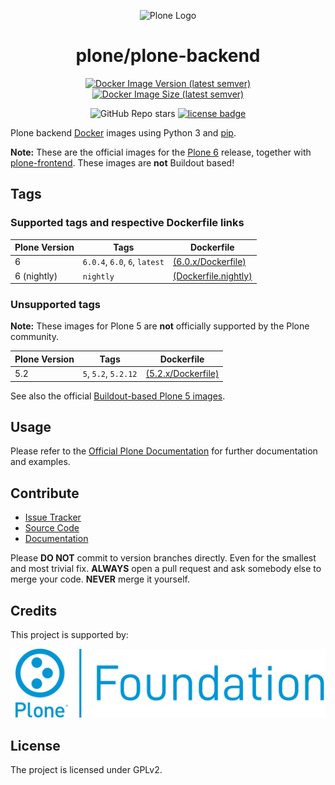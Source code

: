 <p align="center">
    <img alt="Plone Logo" width="200px" src="https://raw.githubusercontent.com/plone/plone-backend/5.2.x/docs/logo.png">
</p>

<h1 align="center">
  plone/plone-backend
</h1>

<div align="center">

[![Docker Image Version (latest semver)](https://img.shields.io/docker/v/plone/plone-backend?sort=semver)](https://hub.docker.com/r/plone/plone-backend)
[![Docker Image Size (latest semver)](https://img.shields.io/docker/image-size/plone/plone-backend?sort=semver)](https://hub.docker.com/r/plone/plone-backend)

![GitHub Repo stars](https://img.shields.io/github/stars/plone/plone-backend?style=flat-square)
[![license badge](https://img.shields.io/github/license/plone/plone-backend)](./LICENSE)

</div>

Plone backend [Docker](https://docker.com) images using Python 3 and [pip](https://pip.pypa.io/en/stable/).

**Note:**
These are the official images for the [Plone 6](https://plone.org/) release, together with [plone-frontend](https://github.com/plone/plone-frontend).
These images are **not** Buildout based!

## Tags
### Supported tags and respective Dockerfile links

| Plone Version | Tags | Dockerfile |
| --- | --- | --- |
| 6 | `6.0.4`, `6.0`, `6`, `latest` | [(6.0.x/Dockerfile)](https://github.com/plone/plone-backend/blob/v6.0.4/Dockerfile)|
| 6 (nightly) | `nightly` |  [(Dockerfile.nightly)](https://github.com/plone/plone-backend/blob/6.0.x/Dockerfile.nightly) |

### Unsupported tags

**Note:**
These images for Plone 5 are **not** officially supported by the Plone community.


| Plone Version | Tags | Dockerfile |
| --- | --- | --- |
| 5.2 | `5`, `5.2`, `5.2.12` | [(5.2.x/Dockerfile)](https://github.com/plone/plone-backend/blob/v5.2.12/Dockerfile) |


 See also the official [Buildout-based Plone 5 images](https://hub.docker.com/_/plone).

## Usage

Please refer to the [Official Plone Documentation](https://6.docs.plone.org/install/containers/images/backend.html) for further documentation and examples.

## Contribute

- [Issue Tracker](https://github.com/plone/plone-backend/issues)
- [Source Code](https://github.com/plone/plone-backend/)
- [Documentation](https://6.docs.plone.org/install/containers/images/backend.html)

Please **DO NOT** commit to version branches directly. Even for the smallest and most trivial fix.
**ALWAYS** open a pull request and ask somebody else to merge your code. **NEVER** merge it yourself.

## Credits

This project is supported by:

[![Plone Foundation](https://raw.githubusercontent.com/plone/.github/main/plone-foundation.png)](https://plone.org/)

## License

The project is licensed under GPLv2.
